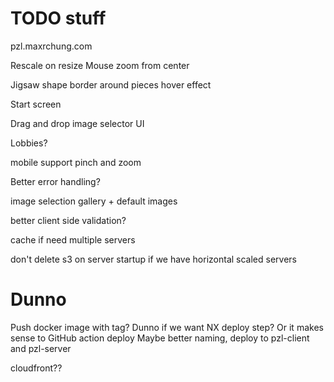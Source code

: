 # TODO stuff

pzl.maxrchung.com

Rescale on resize
Mouse zoom from center

Jigsaw shape
border around pieces
hover effect

Start screen

Drag and drop image selector UI

Lobbies?

mobile support pinch and zoom

Better error handling?

image selection gallery + default images

better client side validation?

cache if need multiple servers

don't delete s3 on server startup if we have horizontal scaled servers

# Dunno

Push docker image with tag?
Dunno if we want NX deploy step? Or it makes sense to
GitHub action deploy
Maybe better naming, deploy to pzl-client and pzl-server

cloudfront??
